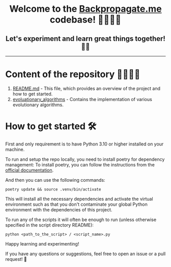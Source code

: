 
<h1 align="center">
Welcome to the <a href="https://www.backpropagate.me/"> Backpropagate.me </a> codebase! 🚀👩🏻‍💻‍
<h2 align="center">
    Let's experiment and learn great things together! 🌌🔭
</h2>
</h1>

---

# Content of the repository 👨🏻‍💻✅

1. [README.md](./README.md) - This file, which provides an overview of the project and how to get started.
2. [evoluationary_algorithms](./evolutionary_algorithms) - Contains the implementation of various evolutionary algorithms.

# How to get started 🛠️

First and only requirement is to have Python 3.10 or higher installed on your machine.

To run and setup the repo locally, you need to install poetry for dependency management:
To install poetry, you can follow the instructions from the [official documentation](https://python-poetry.org/docs/#installation).

And then you can use the following commands:

```commandline
poetry update && source .venv/bin/activate
```
This will install all the necessary dependencies and activate the virtual environment such as that you don't contaminate your global Python environment with the dependencies of this project.

To run any of the scripts it will often be enough to run (unless otherwise specified in the script directory README):
```commandline
python <path_to_the_script> / <script_name>.py
```

Happy learning and experimenting! 

If you have any questions or suggestions, feel free to open an issue or a pull request! 🚀


